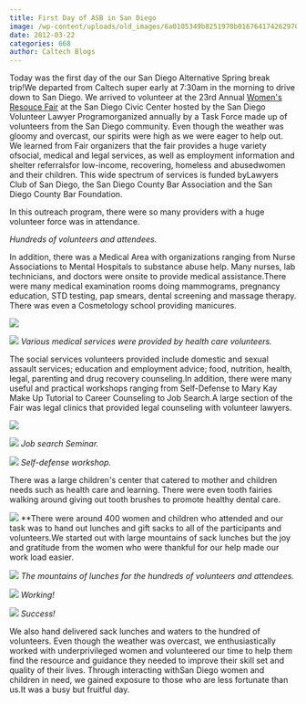 ```yaml
---
title: First Day of ASB in San Diego
image: /wp-content/uploads/old_images/6a0105349b8251970b016764174262970b.jpg
date: 2012-03-22
categories: 668
author: Caltech Blogs
---
```



Today was the first day of the our San Diego Alternative Spring break trip!We departed from Caltech super early at 7:30am in the morning to drive down to San Diego. We arrived to volunteer at the 23rd Annual [Women's Resouce Fair](https://www.wrfsandiego.org/) at the San Diego Civic Center hosted by the San Diego Volunteer Lawyer Programorganized annually by a Task Force made up of volunteers from the San Diego community. Even though the weather was gloomy and overcast, our spirits were high as we were eager to help out. We learned from Fair organizers that the fair provides a huge variety ofsocial, medical and legal services, as well as employment information and shelter referralsfor low-income, recovering, homeless and abusedwomen and their children. This wide spectrum of services is funded byLawyers Club of San Diego, the San Diego County Bar Association and the San Diego County Bar Foundation.

  In this outreach program, there were so many providers with a huge volunteer force was in attendance.

*Hundreds of volunteers and attendees.*

In addition, there was a Medical Area with organizations ranging from Nurse Associations to Mental Hospitals to substance abuse help. Many nurses, lab technicians, and doctors were onsite to provide medical assistance.There were many medical examination rooms doing mammograms, pregnancy education, STD testing, pap smears, dental screening and massage therapy. There was even a Cosmetology school providing manicures.


![](/old_images/caltech_as_it_happens/6a0105349b8251970b016764173db3970b.jpg)


![](/old_images/6a0105349b8251970b0163032263d8970d.jpg)
*Various medical services were provided by health care volunteers.*  

The social services volunteers provided include domestic and sexual assault services; education and employment advice; food, nutrition, health, legal, parenting and drug recovery counseling.In addition, there were many useful and practical workshops ranging from Self-Defense to Mary Kay Make Up Tutorial to Career Counseling to Job Search.A large section of the Fair was legal clinics that provided legal counseling with volunteer lawyers.


![](/old_images/caltech_as_it_happens/6a0105349b8251970b0163032265db970d.jpg)


![](/old_images/caltech_as_it_happens/6a0105349b8251970b0163032265db970d.jpg)
*Job search Seminar.*

![](/old_images/caltech_as_it_happens/6a0105349b8251970b0168e917ff56970c.jpg)
*Self-defense workshop.*

  There was a large children's center that catered to mother and children needs such as health care and learning. There were even tooth fairies walking around giving out tooth brushes to promote healthy dental care.


![](/old_images/caltech_as_it_happens/6a0105349b8251970b0168e9181288970c.jpg)
**There were around 400 women and children who attended and our task was to hand out lunches and gift sacks to all of the participants and volunteers.We started out with large mountains of sack lunches but the joy and gratitude from the women who were thankful for our help made our work load easier.


![](/old_images/caltech_as_it_happens/6a0105349b8251970b0163032283c3970d.jpg)
*The mountains of lunches for the hundreds of volunteers and attendees.*

![](/old_images/caltech_as_it_happens/6a0105349b8251970b0167641763f1970b.jpg)
*Working!*

![](/old_images/caltech_as_it_happens/6a0105349b8251970b0163032284c9970d.jpg)
*Success!*

We also hand delivered sack lunches and waters to the hundred of volunteers. Even though the weather was overcast, we enthusiastically worked with underprivileged women and volunteered our time to help them find the resource and guidance they needed to improve their skill set and quality of their lives. Through interacting withSan Diego women and children in need, we gained exposure to those who are less fortunate than us.It was a busy but fruitful day.

